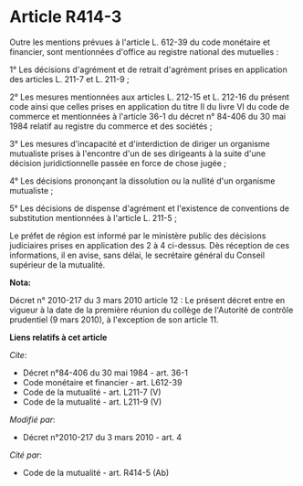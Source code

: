 # Article R414-3

Outre les mentions prévues à l'article L. 612-39 du code monétaire et financier, sont mentionnées d'office au registre
national des mutuelles : 

1° Les décisions d'agrément et de retrait d'agrément prises en application des articles L. 211-7 et L. 211-9 ; 

2° Les mesures mentionnées aux articles L. 212-15 et L. 212-16 du présent code ainsi que celles prises en application du
titre II du livre VI du code de commerce et mentionnées à l'article 36-1 du décret n° 84-406 du 30 mai 1984 relatif au
registre du commerce et des sociétés ; 

3° Les mesures d'incapacité et d'interdiction de diriger un organisme mutualiste prises à l'encontre d'un de ses dirigeants à
la suite d'une décision juridictionnelle passée en force de chose jugée ; 

4° Les décisions prononçant la dissolution ou la nullité d'un organisme mutualiste ; 

5° Les décisions de dispense d'agrément et l'existence de conventions de substitution mentionnées à l'article L. 211-5 ; 

Le préfet de région est informé par le ministère public des décisions judiciaires prises en application des 2 à 4 ci-dessus.
Dès réception de ces informations, il en avise, sans délai, le secrétaire général du Conseil supérieur de la mutualité.

**Nota:**

Décret n° 2010-217 du 3 mars 2010 article 12 : Le présent décret entre en vigueur à la date de la première réunion du collège
de l'Autorité de contrôle prudentiel (9 mars 2010), à l'exception de son article 11.

**Liens relatifs à cet article**

_Cite_:

  - Décret n°84-406 du 30 mai 1984 - art. 36-1
  - Code monétaire et financier - art. L612-39
  - Code de la mutualité - art. L211-7 (V)
  - Code de la mutualité - art. L211-9 (V)

_Modifié par_:

  - Décret n°2010-217 du 3 mars 2010 - art. 4

_Cité par_:

  - Code de la mutualité - art. R414-5 (Ab)

